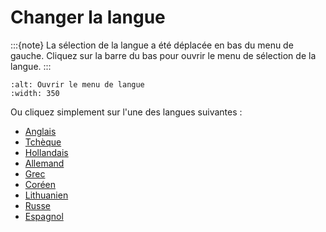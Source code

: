 # Changer la langue

:::{note}
La sélection de la langue a été déplacée en bas du menu de gauche. Cliquez sur la barre du bas pour ouvrir le menu de sélection de la langue.
:::

```{image} images/documentation_language_menu.png
:alt: Ouvrir le menu de langue
:width: 350
```

Ou cliquez simplement sur l'une des langues suivantes :

- [Anglais](https://androidaps.readthedocs.io/en/latest/)
- [Tchèque](https://androidaps.readthedocs.io/cs/latest/)
- [Hollandais](https://androidaps.readthedocs.io/nl/latest/)
- [Allemand](https://androidaps.readthedocs.io/de/latest/)
- [Grec](https://androidaps.readthedocs.io/el/latest/)
- [Coréen](https://androidaps.readthedocs.io/ko/latest/)
- [Lithuanien](https://androidaps.readthedocs.io/lt/latest/)
- [Russe](https://androidaps.readthedocs.io/ru/latest/)
- [Espagnol](https://androidaps.readthedocs.io/es/latest/)
